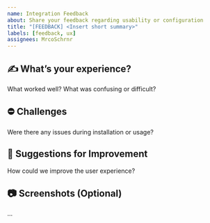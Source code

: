 ```yaml
---
name: Integration Feedback
about: Share your feedback regarding usability or configuration
title: "[FEEDBACK] <Insert short summary>"
labels: [feedback, ux]
assignees: MrcoSchrnr
---
```


## ✍️ What’s your experience?

What worked well? What was confusing or difficult?

## ⛔ Challenges

Were there any issues during installation or usage?

## 📝 Suggestions for Improvement

How could we improve the user experience?

## 📷 Screenshots (Optional)

...
